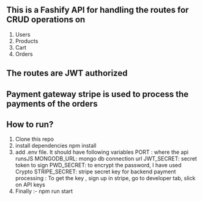 ## This is a Fashify API for handling the routes for CRUD operations on 
1. Users
2. Products
3. Cart
4. Orders

## The routes are JWT authorized

## Payment gateway stripe is used to process the payments of the orders


## How to run?
1. Clone this repo
2. install dependencies
    npm install
3. add .env file. It should have following variables
    PORT : where the api runsJS
    MONGODB_URL: mongo db connection url
    JWT_SECRET: secret token to sign 
    PWD_SECRET: to encrypt the password, I have used Crypto
    STRIPE_SECRET: stripe secret key for backend payment processing
                 : To get the key , sign up in stripe, go to developer tab, slick on API keys
4. Finally :- npm run start
